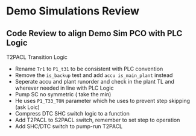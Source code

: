 # Demo Simulations Review

## Code Review to align Demo Sim PCO with PLC Logic

 T2PACL Transition Logic

- Rename `Tr1` to `P1_t31` to be consistent with PLC convention
- Remove the `is_backup` test and add `accu is_main_plant` instead
- Seperate accu and plant runorder and check in the plant TL and wherever needed in line with PLC Logic
- Pump SC no symmetric ( take the min)
- He uses `P1_T33_TON` parameter which he uses to prevent step skipping (ask Loic)
- Compress DTC SHC switch logic to a function
- Add T2PACL to S2PACL switch, remember to set step to operation
- Add SHC/DTC switch to pump-run T2PACL

